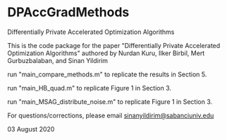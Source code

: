 # DPAccGradMethods
Differentially Private Accelerated Optimization Algorithms

This is the code package for the paper
"Differentially Private Accelerated Optimization Algorithms"
 authored by 
Nurdan Kuru, Ilker Birbil, Mert Gurbuzbalaban, and Sinan Yildirim
 
run "main_compare_methods.m" to replicate the results in Section 5.

run "main_HB_quad.m" to replicate Figure 1 in Section 3.

run "main_MSAG_distribute_noise.m" to replicate Figure 1 in Section 3.

For questions/corrections, please email sinanyildirim@sabanciuniv.edu

03 August 2020
